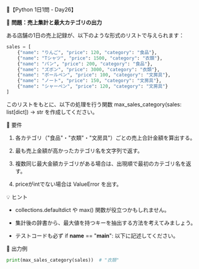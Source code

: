 📘【Python 1日1問 - Day26】

🧩 **問題：売上集計と最大カテゴリの出力**

ある店舗の1日の売上記録が、以下のような形式のリストで与えられます：

```python
sales = [
    {"name": "りんご", "price": 120, "category": "食品"},
    {"name": "Tシャツ", "price": 1500, "category": "衣類"},
    {"name": "パン", "price": 200, "category": "食品"},
    {"name": "ズボン", "price": 3000, "category": "衣類"},
    {"name": "ボールペン", "price": 100, "category": "文房具"},
    {"name": "ノート", "price": 150, "category": "文房具"},
    {"name": "シャーペン", "price": 120, "category": "文房具"}
]
```

このリストをもとに、以下の処理を行う関数 max_sales_category(sales: list[dict]) -> str を作成してください。

🎯 要件

1. 各カテゴリ（"食品"・"衣類"・"文房具"）ごとの売上合計金額を算出する。

2. 最も売上金額が高かったカテゴリ名を文字列で返す。

3. 複数同じ最大金額カテゴリがある場合は、出現順で最初のカテゴリ名を返す。

4. priceがintでない場合は ValueError を出す。

💡 ヒント

- collections.defaultdict や max() 関数が役立つかもしれません。

- 集計後の辞書から、最大値を持つキーを抽出する方法を考えてみましょう。

- テストコードも必ず if __name__ == "__main__": 以下に記述してください。

🧪 出力例

```python
print(max_sales_category(sales))  # "衣類"
```